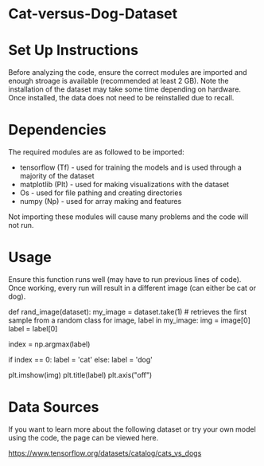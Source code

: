 # Cat-versus-Dog-Dataset

# Set Up Instructions
Before analyzing the code, ensure the correct modules are imported and enough stroage is available (recommended at least 2 GB).
Note the installation of the dataset may take some time depending on hardware. 
Once installed, the data does not need to be reinstalled due to recall. 

# Dependencies
The required modules are as followed to be imported:

* tensorflow (Tf) - used for training the models and is used through a majority of the dataset
* matplotlib (Plt) - used for making visualizations with the dataset
* Os - used for file pathing and creating directories
* numpy (Np) - used for array making and features

Not importing these modules will cause many problems and the code will not run. 

# Usage
Ensure this function runs well (may have to run previous lines of code). 
Once working, every run will result in a different image (can either be cat or dog).

def rand_image(dataset):
  my_image = dataset.take(1) # retrieves the first sample from a random class
for image, label in my_image:
  img = image[0]
  label = label[0]

  index = np.argmax(label)

  if index == 0:
    label = 'cat'
  else:
    label = 'dog'

  plt.imshow(img)
  plt.title(label)
  plt.axis("off")

# Data Sources
If you want to learn more about the following dataset or try your own model using the code, the page can be viewed here. 

https://www.tensorflow.org/datasets/catalog/cats_vs_dogs
